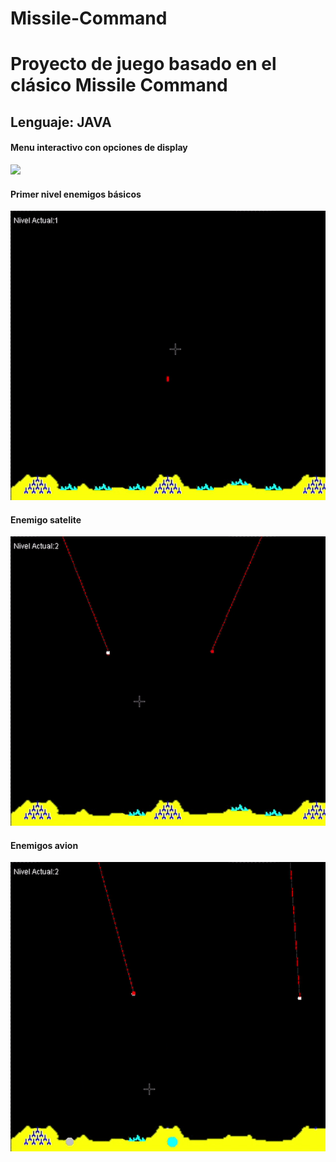 # Missile-Command

<h1>Proyecto de juego basado en el clásico Missile Command</h1>
<h2>Lenguaje: JAVA</h2>

<h4>Menu interactivo con opciones de display</h4>

![](menu.gif)

<h4>Primer nivel enemigos básicos</h4>

![](sinEnemigo.gif)


<h4>Enemigo satelite </h4>

![](satelite.gif)

<h4>Enemigos avion</h4>

![](avion.gif)

